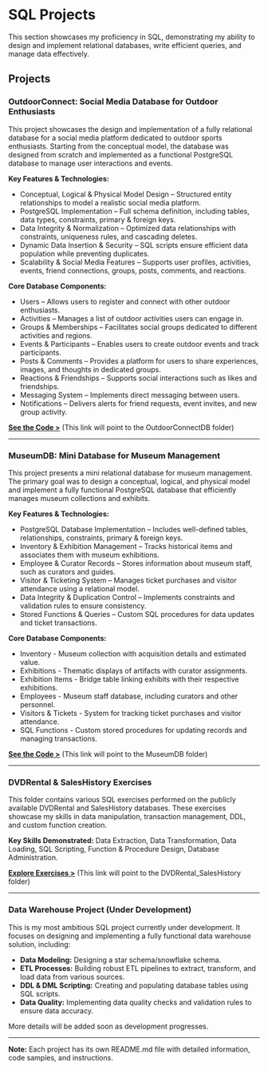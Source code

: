 # SQL Projects

This section showcases my proficiency in SQL, demonstrating my ability to design and implement relational databases, write efficient queries, and manage data effectively.

## Projects

### OutdoorConnect: Social Media Database for Outdoor Enthusiasts

This project showcases the design and implementation of a fully relational database for a social media platform dedicated to outdoor sports enthusiasts. Starting from the conceptual model, the database was designed from scratch and implemented as a functional PostgreSQL database to manage user interactions and events.

**Key Features & Technologies:**

*   Conceptual, Logical & Physical Model Design – Structured entity relationships to model a realistic social media platform.
*   PostgreSQL Implementation – Full schema definition, including tables, data types, constraints, primary & foreign keys.
*   Data Integrity & Normalization – Optimized data relationships with constraints, uniqueness rules, and cascading deletes.
*   Dynamic Data Insertion & Security – SQL scripts ensure efficient data population while preventing duplicates.
*   Scalability & Social Media Features – Supports user profiles, activities, events, friend connections, groups, posts, comments, and reactions.

**Core Database Components:**

*   Users – Allows users to register and connect with other outdoor enthusiasts.
*   Activities – Manages a list of outdoor activities users can engage in.
*   Groups & Memberships – Facilitates social groups dedicated to different activities and regions.
*   Events & Participants – Enables users to create outdoor events and track participants.
*   Posts & Comments – Provides a platform for users to share experiences, images, and thoughts in dedicated groups.
*   Reactions & Friendships – Supports social interactions such as likes and friendships.
*   Messaging System – Implements direct messaging between users.
*   Notifications – Delivers alerts for friend requests, event invites, and new group activity.

[**See the Code >**](https://github.com/nico14-d/Portfolio/tree/main/Projects/SQL/OutdoorConnectDB) (This link will point to the OutdoorConnectDB folder)

---

### MuseumDB: Mini Database for Museum Management

This project presents a mini relational database for museum management. The primary goal was to design a conceptual, logical, and physical model and implement a fully functional PostgreSQL database that efficiently manages museum collections and exhibits.

**Key Features & Technologies:**

*   PostgreSQL Database Implementation – Includes well-defined tables, relationships, constraints, primary & foreign keys.
*   Inventory & Exhibition Management – Tracks historical items and associates them with museum exhibitions.
*   Employee & Curator Records – Stores information about museum staff, such as curators and guides.
*   Visitor & Ticketing System – Manages ticket purchases and visitor attendance using a relational model.
*   Data Integrity & Duplication Control – Implements constraints and validation rules to ensure consistency.
*   Stored Functions & Queries – Custom SQL procedures for data updates and ticket transactions.

**Core Database Components:**

*   Inventory - Museum collection with acquisition details and estimated value.
*   Exhibitions - Thematic displays of artifacts with curator assignments.
*   Exhibition Items - Bridge table linking exhibits with their respective exhibitions.
*   Employees - Museum staff database, including curators and other personnel.
*   Visitors & Tickets - System for tracking ticket purchases and visitor attendance.
*   SQL Functions - Custom stored procedures for updating records and managing transactions.

[**See the Code >**](MuseumDB) (This link will point to the MuseumDB folder)

---

### DVDRental & SalesHistory Exercises

This folder contains various SQL exercises performed on the publicly available DVDRental and SalesHistory databases. These exercises showcase my skills in data manipulation, transaction management, DDL, and custom function creation.

**Key Skills Demonstrated:** Data Extraction, Data Transformation, Data Loading, SQL Scripting, Function & Procedure Design, Database Administration.

[**Explore Exercises >**](DVDRental_SalesHistory) (This link will point to the DVDRental_SalesHistory folder)

---

### Data Warehouse Project (Under Development)

This is my most ambitious SQL project currently under development.  It focuses on designing and implementing a fully functional data warehouse solution, including:

*   **Data Modeling:**  Designing a star schema/snowflake schema.
*   **ETL Processes:** Building robust ETL pipelines to extract, transform, and load data from various sources.
*   **DDL & DML Scripting:**  Creating and populating database tables using SQL scripts.
*   **Data Quality:**  Implementing data quality checks and validation rules to ensure data accuracy.

More details will be added soon as development progresses.

---

**Note:** Each project has its own README.md file with detailed information, code samples, and instructions.
